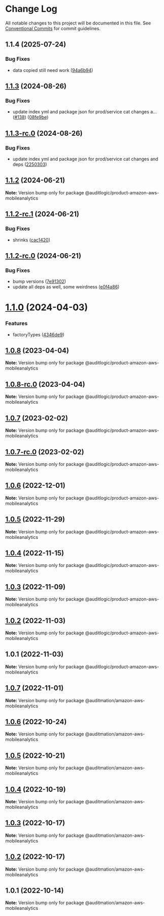 # Change Log

All notable changes to this project will be documented in this file.
See [Conventional Commits](https://conventionalcommits.org) for commit guidelines.

## 1.1.4 (2025-07-24)


### Bug Fixes

* data copied still need work ([94a6b94](https://github.com/zerobias-org/product/commit/94a6b942fb0516367548599d739529536132755a))





## [1.1.3](https://github.com/auditlogic/product/compare/@auditlogic/product-amazon-aws-mobileanalytics@1.1.2...@auditlogic/product-amazon-aws-mobileanalytics@1.1.3) (2024-08-26)


### Bug Fixes

* update index yml and package json for prod/service cat changes a… ([#138](https://github.com/auditlogic/product/issues/138)) ([08fe9be](https://github.com/auditlogic/product/commit/08fe9beb1c8457462a19bc69caa02e6212d97e1a))





## [1.1.3-rc.0](https://github.com/auditlogic/product/compare/@auditlogic/product-amazon-aws-mobileanalytics@1.1.2...@auditlogic/product-amazon-aws-mobileanalytics@1.1.3-rc.0) (2024-08-26)


### Bug Fixes

* update index yml and package json for prod/service cat changes and deps ([2250303](https://github.com/auditlogic/product/commit/225030363a363608240135b7ebed386b28f01e4b))





## [1.1.2](https://github.com/auditlogic/product/compare/@auditlogic/product-amazon-aws-mobileanalytics@1.1.2-rc.1...@auditlogic/product-amazon-aws-mobileanalytics@1.1.2) (2024-06-21)

**Note:** Version bump only for package @auditlogic/product-amazon-aws-mobileanalytics





## [1.1.2-rc.1](https://github.com/auditlogic/product/compare/@auditlogic/product-amazon-aws-mobileanalytics@1.1.2-rc.0...@auditlogic/product-amazon-aws-mobileanalytics@1.1.2-rc.1) (2024-06-21)


### Bug Fixes

* shrinks ([cac1420](https://github.com/auditlogic/product/commit/cac14200fefcd8183ab69fe89a47bd3f70f563e9))





## [1.1.2-rc.0](https://github.com/auditlogic/product/compare/@auditlogic/product-amazon-aws-mobileanalytics@1.1.0...@auditlogic/product-amazon-aws-mobileanalytics@1.1.2-rc.0) (2024-06-21)


### Bug Fixes

* bump versions ([7e91302](https://github.com/auditlogic/product/commit/7e913023b8b312150ed7762c32fbbe616be71de5))
* update all deps as well, some weirdness ([e0f4a86](https://github.com/auditlogic/product/commit/e0f4a864714e2d3de6bbf3da014d5312fe53be2f))





# [1.1.0](https://github.com/auditlogic/product/compare/@auditlogic/product-amazon-aws-mobileanalytics@1.0.8...@auditlogic/product-amazon-aws-mobileanalytics@1.1.0) (2024-04-03)


### Features

* factoryTypes ([4346de9](https://github.com/auditlogic/product/commit/4346de92693aee892fccf725338ffc7b80ab182b))





## [1.0.8](https://github.com/auditlogic/product/compare/@auditlogic/product-amazon-aws-mobileanalytics@1.0.7...@auditlogic/product-amazon-aws-mobileanalytics@1.0.8) (2023-04-04)

**Note:** Version bump only for package @auditlogic/product-amazon-aws-mobileanalytics





## [1.0.8-rc.0](https://github.com/auditlogic/product/compare/@auditlogic/product-amazon-aws-mobileanalytics@1.0.7...@auditlogic/product-amazon-aws-mobileanalytics@1.0.8-rc.0) (2023-04-04)

**Note:** Version bump only for package @auditlogic/product-amazon-aws-mobileanalytics





## [1.0.7](https://github.com/auditlogic/product/compare/@auditlogic/product-amazon-aws-mobileanalytics@1.0.6...@auditlogic/product-amazon-aws-mobileanalytics@1.0.7) (2023-02-02)

**Note:** Version bump only for package @auditlogic/product-amazon-aws-mobileanalytics





## [1.0.7-rc.0](https://github.com/auditlogic/product/compare/@auditlogic/product-amazon-aws-mobileanalytics@1.0.6...@auditlogic/product-amazon-aws-mobileanalytics@1.0.7-rc.0) (2023-02-02)

**Note:** Version bump only for package @auditlogic/product-amazon-aws-mobileanalytics





## [1.0.6](https://github.com/auditlogic/product/compare/@auditlogic/product-amazon-aws-mobileanalytics@1.0.5...@auditlogic/product-amazon-aws-mobileanalytics@1.0.6) (2022-12-01)

**Note:** Version bump only for package @auditlogic/product-amazon-aws-mobileanalytics





## [1.0.5](https://github.com/auditlogic/product/compare/@auditlogic/product-amazon-aws-mobileanalytics@1.0.4...@auditlogic/product-amazon-aws-mobileanalytics@1.0.5) (2022-11-29)

**Note:** Version bump only for package @auditlogic/product-amazon-aws-mobileanalytics





## [1.0.4](https://github.com/auditlogic/product/compare/@auditlogic/product-amazon-aws-mobileanalytics@1.0.3...@auditlogic/product-amazon-aws-mobileanalytics@1.0.4) (2022-11-15)

**Note:** Version bump only for package @auditlogic/product-amazon-aws-mobileanalytics





## [1.0.3](https://github.com/auditlogic/product/compare/@auditlogic/product-amazon-aws-mobileanalytics@1.0.2...@auditlogic/product-amazon-aws-mobileanalytics@1.0.3) (2022-11-09)

**Note:** Version bump only for package @auditlogic/product-amazon-aws-mobileanalytics





## [1.0.2](https://github.com/auditlogic/product/compare/@auditlogic/product-amazon-aws-mobileanalytics@1.0.1...@auditlogic/product-amazon-aws-mobileanalytics@1.0.2) (2022-11-03)

**Note:** Version bump only for package @auditlogic/product-amazon-aws-mobileanalytics





## 1.0.1 (2022-11-03)

**Note:** Version bump only for package @auditlogic/product-amazon-aws-mobileanalytics





## [1.0.7](https://github.com/auditmation/store-content/compare/@auditmation/amazon-aws-mobileanalytics@1.0.6...@auditmation/amazon-aws-mobileanalytics@1.0.7) (2022-11-01)

**Note:** Version bump only for package @auditmation/amazon-aws-mobileanalytics





## [1.0.6](https://github.com/auditmation/store-content/compare/@auditmation/amazon-aws-mobileanalytics@1.0.5...@auditmation/amazon-aws-mobileanalytics@1.0.6) (2022-10-24)

**Note:** Version bump only for package @auditmation/amazon-aws-mobileanalytics





## [1.0.5](https://github.com/auditmation/store-content/compare/@auditmation/amazon-aws-mobileanalytics@1.0.4...@auditmation/amazon-aws-mobileanalytics@1.0.5) (2022-10-21)

**Note:** Version bump only for package @auditmation/amazon-aws-mobileanalytics





## [1.0.4](https://github.com/auditmation/store-content/compare/@auditmation/amazon-aws-mobileanalytics@1.0.3...@auditmation/amazon-aws-mobileanalytics@1.0.4) (2022-10-19)

**Note:** Version bump only for package @auditmation/amazon-aws-mobileanalytics





## [1.0.3](https://github.com/auditmation/store-content/compare/@auditmation/amazon-aws-mobileanalytics@1.0.2...@auditmation/amazon-aws-mobileanalytics@1.0.3) (2022-10-17)

**Note:** Version bump only for package @auditmation/amazon-aws-mobileanalytics





## [1.0.2](https://github.com/auditmation/store-content/compare/@auditmation/amazon-aws-mobileanalytics@1.0.1...@auditmation/amazon-aws-mobileanalytics@1.0.2) (2022-10-17)

**Note:** Version bump only for package @auditmation/amazon-aws-mobileanalytics





## 1.0.1 (2022-10-14)

**Note:** Version bump only for package @auditmation/amazon-aws-mobileanalytics
